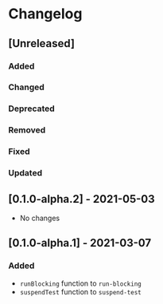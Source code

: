 # Changelog

## [Unreleased]

### Added

### Changed

### Deprecated

### Removed

### Fixed

### Updated

## [0.1.0-alpha.2] - 2021-05-03
- No changes

## [0.1.0-alpha.1] - 2021-03-07

### Added
- `runBlocking` function to `run-blocking`
- `suspendTest` function to `suspend-test`
